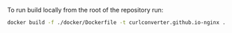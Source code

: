 To run build locally from the root of the repository run:

```bash
docker build -f ./docker/Dockerfile -t curlconverter.github.io-nginx .
```
